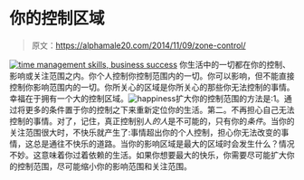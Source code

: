 # 你的控制区域

> 原文：<https://alphamale20.com/2014/11/09/zone-control/>

[![time management skills, business success](img/5fa0a116ae181b8c22e740d58ff3cabd.png)](http://www.rapidbusinesscoaching.com/) 你生活中的一切都在你的控制、影响或关注范围之内。你个人控制你控制范围内的一切。你可以影响，但不能直接控制你影响范围内的一切。你所关心的区域是你所关心的那些你无法控制的事情。幸福在于拥有一个大的控制区域。![happiness](img/5bff820fa6ff4f204527d3e08fdd8c70.png)扩大你的控制范围的方法是:1。通过将更多的条件置于你的控制之下来重新定位你的生活。第二。不再担心自己无法控制的事情。对了，记住，真正控制别人*的人*是不可能的，只有你的*条件*。当你的关注范围很大时，不快乐就产生了:事情超出你的个人控制，担心你无法改变的事情，这总是通往不快乐的道路。当你的影响区域是最大的区域时会发生什么？情况不妙。这意味着你过着依赖的生活。如果你想要最大的快乐，你需要尽可能扩大你的控制范围，尽可能缩小你的影响范围和关注范围。